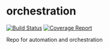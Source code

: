 # orchestration

[![Build Status](https://travis-ci.com/opensds/orchestration.svg?branch=master)](https://travis-ci.com/opensds/orchestration) [![Coverage Report](https://img.shields.io/codecov/c/github/opensds/orchestration/master.svg)](https://codecov.io/github/opensds/orchestration?branch=master)

Repo for automation and orchestration
